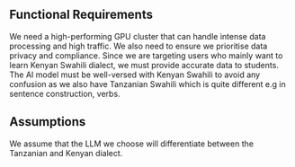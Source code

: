 ## Functional Requirements

We need a high-performing GPU cluster that can handle intense data processing and high traffic.
We also need to ensure we prioritise data privacy and compliance.
Since we are targeting users who mainly want to learn Kenyan Swahili dialect, we must provide accurate data to students. The AI model must be well-versed with Kenyan Swahili to avoid any confusion as we also have Tanzanian Swahili which is quite different e.g in sentence construction, verbs.

## Assumptions

We assume that the LLM we choose will differentiate between the Tanzanian and Kenyan dialect.